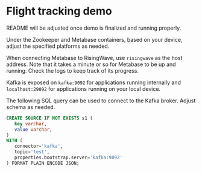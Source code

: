 # Flight tracking demo

README will be adjusted once demo is finalized and running properly.

Under the Zookeeper and Metabase containers, based on your device, adjust the specified platforms as needed.

When connecting Metabase to RisingWave, use `risingwave` as the host address. Note that it takes a minute or so for Metabase to be up and running. Check the logs to keep track of its progress.

Kafka is exposed on `kafka:9092` for applications running internally and `localhost:29092` for applications running on your local device. 

The following SQL query can be used to connect to the Kafka broker. Adjust schema as needed.

```sql
CREATE SOURCE IF NOT EXISTS s1 (
   key varchar,
   value varchar,
)
WITH (
   connector='kafka',
   topic='test',
   properties.bootstrap.server='kafka:9092'
) FORMAT PLAIN ENCODE JSON;
```